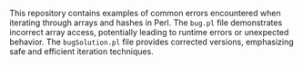 This repository contains examples of common errors encountered when iterating through arrays and hashes in Perl.  The `bug.pl` file demonstrates incorrect array access, potentially leading to runtime errors or unexpected behavior. The `bugSolution.pl` file provides corrected versions, emphasizing safe and efficient iteration techniques.